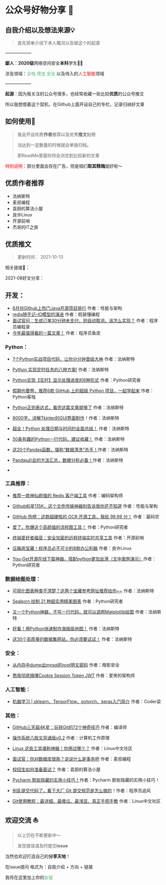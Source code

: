 # 公众号好物分享 :shark:

## 自我介绍以及想法来源💡

> 首先简单介绍下本人概况以及做这个的起源

——————

**鄙人**：**2020级**网络空间安全**本科**学生👨‍🎓

涉及领域：<font color=#41BF6C>全栈</font> <font color=#41BF6C>爬虫</font> <font color=#41BF6C>安全</font> 以及待入的<font color=red>人工智能</font>领域

——————

**起源**：因为我关注的公众号很多，也经常收藏一些比较**优质**的公众号推文

所以我想借着这个契机，在Github上面开设自己的专栏，记录归纳好文章

## 如何使用🧪

> 我会开设优质**作者**推荐以及优秀**推文**贴榜
>
> 当达到一定数量的时候就会单独归档。
>
> 即ReadMe里面你将会浏览到比较新的文章

<font color=red>特别说明</font>：部分里面会存在广告，但是咱们**取其精魄**就好啦～

##  优质作者推荐

- 法纳斯特
- 麦叔编程
- 袁厨的算法小屋
- 良许Linux
- 开源前哨
- 杰哥的IT之旅

##  优质推文

> 更新时间： 2021-10-13

相关链接🔗：

2021-08好文分享：

##  开发：

- [8月份Github上热门Java开源项目排行](https://mp.weixin.qq.com/s/UaD7AQclQ7gjpseQ0wEjIw)  作者：性能与架构
- [redis随手记-IO模型的演进](https://mp.weixin.qq.com/s/cLmmw5UqrosjvyKxZuw3Eg) 作者：假装懂编程
- [面试官问：生成订单30分钟未支付，则自动取消，该怎么实现？](https://mp.weixin.qq.com/s/iQnbTLcHA0Nq9JV6f2c-Rw) 作者：程序员编程录
- [今年最值得看的一篇文章！](https://mp.weixin.qq.com/s/iArs_RyR_k5VUizQsQ6gQA) 作者：程序员鱼皮

###  Python：

- [7个Python实战项目代码，让你分分钟晋级大神](https://mp.weixin.qq.com/s/aL3UJJJtv5PqoNIE0ptwYQ)  作者：法纳斯特
- [Python 实现定时任务的八种方案!](https://mp.weixin.qq.com/s/MepVHI3EpksqXHqOREmorA)  作者：法纳斯特

- [Python实现【实时】显示处理进度的6种形式](https://mp.weixin.qq.com/s/JG-BwXddfC6UbAeQnD2Beg) 作者：Python研究者

- [假期也要卷，推荐6款 GitHub 上的超级 Python 项目，一起学起来](https://mp.weixin.qq.com/s/KHjTljhr394APVmFh2PIfA) 作者：Python客栈
- [Python正则表达式，看完这篇文章就够了](https://mp.weixin.qq.com/s/LScPAZiP7GgLiB_UN1oH_Q) 作者：法纳斯特

- [8000字，详解Tkinter的GUI界面制作](https://mp.weixin.qq.com/s/V_B8eQI9TvNmcB73sdin-A)！作者：法纳斯特

- [超全！Python 处理日期与时间的全面总结！](https://mp.weixin.qq.com/s/8yhahVkP46COQoA4yaeQyQ) 作者：法纳斯特
- [50条有趣的Python一行代码，建议收藏！](https://mp.weixin.qq.com/s/vBC6Mte1I4cahr2hJKSfqA) 作者：法纳斯特

- [这20个Pandas函数，堪称"数据清洗"杀手！](https://mp.weixin.qq.com/s/FJ82YM-UbZj5AEF8Zy_LGw)作者：法纳斯特

- [Pandas必会的方法汇总，数据分析必备！](https://mp.weixin.qq.com/s/ePp1lYlitO5PKAhn59xinQ)作者：法纳斯特
- 

###  工具推荐：

- [推荐一款神仙颜值的 Redis 客户端工具](https://mp.weixin.qq.com/s/ghP-oH3VecxHT_w-AGHPrA)  作者：编码架构师

- [Github标星115K，这个文件传输神器别告诉我你还不知道](https://mp.weixin.qq.com/s/GjNm4z-SQIf_aHXUL3Zqkw) 作者：性能与架构

- [GitHub 热榜：这款超硬核的 OCR 开源工具，我给 99.99 分！](https://mp.weixin.qq.com/s/Jg9tmYCAtJwF-AoiG1549g) 作者：最码农
- [爱了，吹爆这个高颜值的流程图工具！](https://mp.weixin.qq.com/s/7WYvUlbjkLkNEonpybRCgw) 作者：Python研究者

- [终端爱好者福音：安全加密的远程终端实时共享工具](https://mp.weixin.qq.com/s/njd715TbP00lS3SJoBVaMQ) 作者：开源前哨

- [压箱底宝藏！程序员必不可少的8款办公利器](https://mp.weixin.qq.com/s/8m-YOW4PZ_pvij53j5mQGw) 作者：良许Linux

- [You-Get开源在线下载神器，搭配python更加丝滑（文中案例演示）](https://mp.weixin.qq.com/s/GJQe40_fw0wwN2CXJHsFUw)作者：Python研究者

###  数据绘图处理：

- [可视化图表种类不清楚？这两个宝藏参考网址推荐给你~~](https://mp.weixin.qq.com/s/3_kQ8m9tdWh536EsniDdeg)  作者：法纳斯特

- [Seaborn 绘制 21 种超实用精美图表](https://mp.weixin.qq.com/s/QRKGjc1fPfsSP_IOxsBi9A)  作者：Python研究者

- [又一个Python神器，不写一行代码，就可以调用Matplotlib绘图](https://mp.weixin.qq.com/s/6ftmwDzlyuCgN5YsX81pKQ) 作者：法纳斯特
- [好看！用Python快速制作海报级地图！](https://mp.weixin.qq.com/s/dLjkBXeSHezs6jg4tRgTEw)  作者：法纳斯特

- [这30个高质量的数据集网站，你必须要试试！](https://mp.weixin.qq.com/s/ZkoU2saT5PLcwj-UqPXYZw) 作者：法纳斯特

###  安全：

- [从内存中dump出mysql的root明文密码](https://mp.weixin.qq.com/s/ZSELyNyZCTN003Po-wKAMA)  作者：暗影安全

- [熬夜彻底搞懂Cookie Session Token JWT](https://mp.weixin.qq.com/s/_XGHtz07A0ESxJPspmNY1Q) 作者：爱笑的架构师

###  人工智能：

- [机器学习 | sklearn、TensorFlow、pytorch、keras入门简介](https://mp.weixin.qq.com/s/ScIHXPyr9jLerJt5Eb9ksA)  作者：Coder梁	

###  其他：

- [GitHub三天超4K星：玩转Git的72个神奇技巧](https://mp.weixin.qq.com/s/cES1R-JI_bM7mnKPdGYUAQ)  作者：编译师

- [操作系统八股文背诵版v0.2](https://mp.weixin.qq.com/s/Ss0Vps19pAkBLZMBrtSN8g) 作者：计算机工作原理

- [Linux 这些工具堪称神器！你用过哪个？](https://mp.weixin.qq.com/s/sRu99R4iudpEWR9OQRPYkQ) 作者：Linux中文社区
- [面试官：你对数据库很熟？说说什么是事务吧](https://mp.weixin.qq.com/s/Fi2uhIvEVuuqiqCmdiojWw) 作者：麦叔编程

- [校招生如何准备面试？](https://mp.weixin.qq.com/s/1NVJscKg1ueLF134FtgNnw) 作者：袁厨的算法小屋

- [Pycharm 那些隐藏的实用小技巧！](https://mp.weixin.qq.com/s/9QfuVum8jUFvKnrv7F5dqA)作者：Pycharm 那些隐藏的实用小技巧！
- [别乱提交代码了，看下大厂 Git 提交规范是怎么做的](https://mp.weixin.qq.com/s/GvoitVTefFxxtjTVM2Wg3g)！作者：程序员追风

- [Git使用教程：最详细、最傻瓜、最浅显、真正手把手教](https://mp.weixin.qq.com/s/Vp5vKQaZIpz3EeZH_QEEgQ) 作者：Linux中文社区

##  欢迎交流 :sailboat:

> 以上仍在不断更新中～
>
> 发现错误请及时提交**issue**

当然也欢迎打造自己的**分享天地**！

在issue提问 格式为：自我介绍 + 方向 + 链接

我将在这里加上你的<font color=#41BF6C>友链</font>